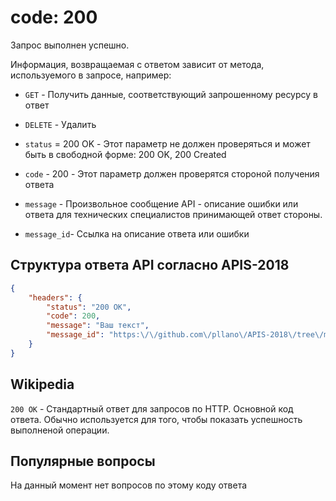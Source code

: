 # code: 200
Запрос выполнен успешно. 

Информация, возвращаемая с ответом зависит от метода, используемого в запросе, например:
- `GET` - Получить данные, соответствующий запрошенному ресурсу в ответ
- `DELETE` - Удалить

- `status` = 200 OK - Этот параметр не должен проверяться и может быть в свободной форме: 200 OK, 200 Created
- `code` - 200 - Этот параметр должен проверятся стороной получения ответа
- `message` - Произвольное сообщение API - описание ошибки или ответа для технических специалистов принимающей ответ стороны.
- `message_id`- Ссылка на описание ответа или ошибки

## Структура ответа API согласно APIS-2018
```json
{
    "headers": {
        "status": "200 OK",
        "code": 200,
        "message": "Ваш текст",
        "message_id": "https:\/\/github.com\/pllano\/APIS-2018\/tree\/master\/http-codes\/200.md"
    }
}
```
## Wikipedia
`200 OK` - Стандартный ответ для запросов по HTTP. Основной код ответа. Обычно используется для того, чтобы показать успешность выполненой операции.

## Популярные вопросы
На данный момент нет вопросов по этому коду ответа
